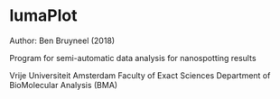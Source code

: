 # lumaPlot

Author: Ben Bruyneel (2018)

Program for semi-automatic data analysis for nanospotting results

Vrije Universiteit Amsterdam
Faculty of Exact Sciences
Department of BioMolecular Analysis (BMA)


